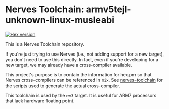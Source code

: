 # Nerves Toolchain: armv5tejl-unknown-linux-musleabi

[![Hex version](https://img.shields.io/hexpm/v/nerves_toolchain_armv5tejl_unknown_linux_musleabi.svg "Hex version")](https://hex.pm/packages/nerves_toolchain_armv5tejl_unknown_linux_musleabi)

This is a Nerves Toolchain repository.

If you're just trying to use Nerves (i.e., not adding support for a new
target), you don't need to use this directly. In fact, even if you're
developing for a new target, we may already have a cross-compiler available.

This project's purpose is to contain the information for hex.pm so that Nerves
cross-compilers can be referenced in `mix`. See
[nerves-toolchain](https://github.com/nerves-project/nerves-toolchain) for
the scripts used to generate the actual cross-compiler.

This toolchain is used by the `ev3` target. It is useful for ARM7 processors
that lack hardware floating point.

